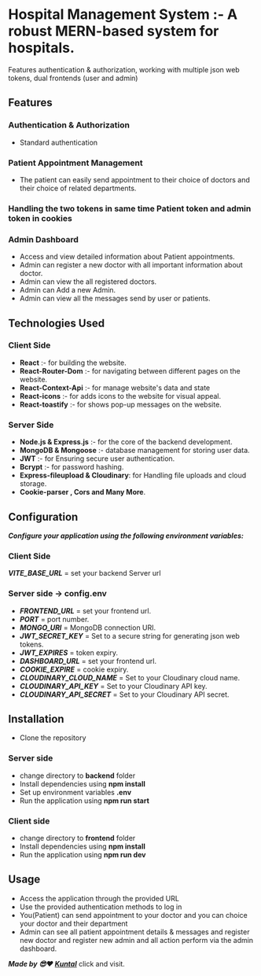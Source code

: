 # Hospital Management System :- A robust MERN-based system for hospitals.

Features authentication & authorization, working with multiple json web tokens, dual frontends (user and admin)

## Features
### Authentication & Authorization
* Standard authentication

### Patient Appointment Management
* The patient can easily send appointment to their choice of doctors and their choice of related departments.

### Handling the two tokens in same time Patient token and admin token in cookies
  
### Admin Dashboard
* Access and view detailed information about Patient appointments.
* Admin can register a new doctor with all important information about doctor.
* Admin can view the all registered doctors.
* Admin can Add a new Admin.
* Admin can view all the messages send by user or patients. 

## Technologies Used

### Client Side 
* **React** :- for building the website.
* **React-Router-Dom** :- for navigating between different pages on the website.
* **React-Context-Api** :- for manage website's data and state
* **React-icons** :- for adds icons to the website for visual appeal.
* **React-toastify** :- for shows pop-up messages on the website.

### Server Side
* **Node.js & Express.js** :- for the core of the backend development.
* **MongoDB & Mongoose** :- database management for storing user data. 
* **JWT** :- for Ensuring secure user authentication.
* **Bcrypt** :- for password hashing.
* **Express-fileupload & Cloudinary**: for Handling file uploads and cloud storage. 
* **Cookie-parser , Cors and Many More**.

## Configuration 
***Configure your application using the following environment variables:***

### Client Side
***VITE_BASE_URL*** = set your backend Server url

### Server side -> config.env
* ***FRONTEND_URL*** = set your frontend url.
* ***PORT*** = port number.
* ***MONGO_URI*** = MongoDB connection URI.
* ***JWT_SECRET_KEY*** =  Set to a secure string for generating json web tokens.
* ***JWT_EXPIRES*** = token expiry.
* ***DASHBOARD_URL*** = set  your frontend url.
* ***COOKIE_EXPIRE*** = cookie expiry. 
* ***CLOUDINARY_CLOUD_NAME*** = Set to your Cloudinary cloud name.
* ***CLOUDINARY_API_KEY*** = Set to your Cloudinary API key.
* ***CLOUDINARY_API_SECRET*** = Set to your Cloudinary API secret.

## Installation
* Clone the repository 
### Server side 
* change directory to **backend** folder
* Install dependencies using **npm install**
* Set up environment variables **.env**
* Run the application using **npm run start** 
### Client side
* change directory to **frontend** folder
* Install dependencies using **npm install**
* Run the application using **npm run dev** 

## Usage

* Access the application through the provided URL
* Use the provided authentication methods to log in
* You(Patient) can send appointment to your doctor and you can choice your doctor and their department 
* Admin can see all patient appointment details & messages and register new doctor and register new admin and all action perform via the admin dashboard.

***Made by 😎❤️ [Kuntal](https://www.linkedin.com/in/kuntal-rathod-b5ba5a239/)*** click and visit.


